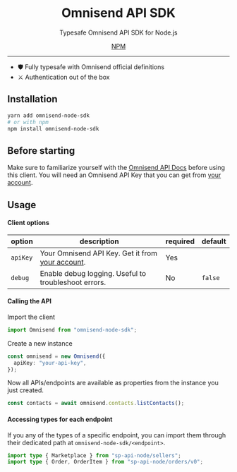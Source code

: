 <h1 align="center">Omnisend API SDK</h1>
<p align="center">Typesafe Omnisend API SDK for Node.js</p>
<div align="center">
  <a href="https://www.npmjs.com/package/omnisend-node-sk">NPM</a>
</div>

<hr>

- 🛡 Fully typesafe with Omnisend official definitions
- ⚔️ Authentication out of the box

## Installation

```sh
yarn add omnisend-node-sdk
# or with npm
npm install omnisend-node-sdk
```

## Before starting

Make sure to familiarize yourself with the [Omnisend API Docs](https://api-docs.omnisend.com/reference/getting-started) before using this client. You will need an Omnisend API Key that you can get from [your account](https://app.omnisend.com/#/my-account/integrations/api-keys).

## Usage

#### Client options

| option   | description                                                                                                     | required | default |
| -------- | --------------------------------------------------------------------------------------------------------------- | -------- | ------- |
| `apiKey` | Your Omnisend API Key. Get it from [your account](https://app.omnisend.com/#/my-account/integrations/api-keys). | Yes      |         |
| `debug`  | Enable debug logging. Useful to troubleshoot errors.                                                            | No       | `false` |

#### Calling the API

Import the client

```ts
import Omnisend from "omnisend-node-sdk";
```

Create a new instance

```ts
const omnisend = new Omnisend({
  apiKey: "your-api-key",
});
```

Now all APIs/endpoints are available as properties from the instance you just created.

```ts
const contacts = await omnisend.contacts.listContacts();
```

#### Accessing types for each endpoint

If you any of the types of a specific endpoint, you can import them through their dedicated path at `omnisend-node-sdk/<endpoint>`.

```ts
import type { Marketplace } from "sp-api-node/sellers";
import type { Order, OrderItem } from "sp-api-node/orders/v0";
```
